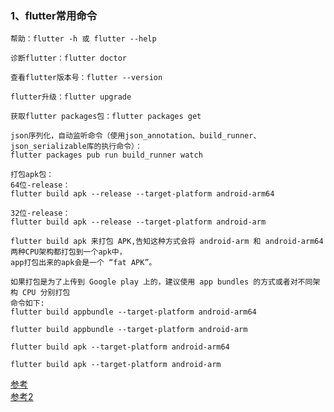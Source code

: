 ### 1、flutter常用命令
```
帮助：flutter -h 或 flutter --help

诊断flutter：flutter doctor

查看flutter版本号：flutter --version

flutter升级：flutter upgrade

获取flutter packages包：flutter packages get

json序列化，自动监听命令（使用json_annotation、build_runner、json_serializable库的执行命令）：
flutter packages pub run build_runner watch

打包apk包：
64位-release：
flutter build apk --release --target-platform android-arm64

32位-release：
flutter build apk --release --target-platform android-arm
```
```
flutter build apk 来打包 APK,告知这种方式会将 android-arm 和 android-arm64 两种CPU架构都打包到一个apk中，
app打包出来的apk会是一个 “fat APK”。
```
```
如果打包是为了上传到 Google play 上的，建议使用 app bundles 的方式或者对不同架构 CPU 分别打包
命令如下:
flutter build appbundle --target-platform android-arm64

flutter build appbundle --target-platform android-arm
```
```
flutter build apk --target-platform android-arm64 

flutter build apk --target-platform android-arm
```
[参考](http://w4mxl.github.io/2019/07/10/provide-64-bit-for-google-play/)
<br>
[参考2](https://blog.csdn.net/dalong3976/article/details/94736506)
